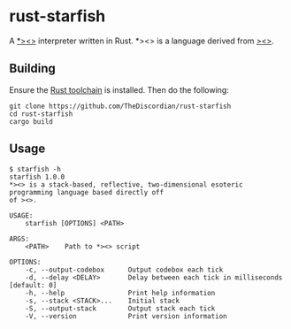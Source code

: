 rust-starfish
======

A [\*><>](https://esolangs.org/wiki/Starfish)  interpreter written in Rust. \*><> is a language derived from [><>](http://esolangs.org/wiki/Fish).

Building
---------------

Ensure the [Rust toolchain](https://www.rust-lang.org/tools/install) is installed. Then do the following:

```shell
git clone https://github.com/TheDiscordian/rust-starfish
cd rust-starfish
cargo build
```

Usage
---------------

```
$ starfish -h            
starfish 1.0.0
*><> is a stack-based, reflective, two-dimensional esoteric programming language based directly off
of ><>.

USAGE:
    starfish [OPTIONS] <PATH>

ARGS:
    <PATH>    Path to *><> script

OPTIONS:
    -c, --output-codebox      Output codebox each tick
    -d, --delay <DELAY>       Delay between each tick in milliseconds [default: 0]
    -h, --help                Print help information
    -s, --stack <STACK>...    Initial stack
    -S, --output-stack        Output stack each tick
    -V, --version             Print version information
```
